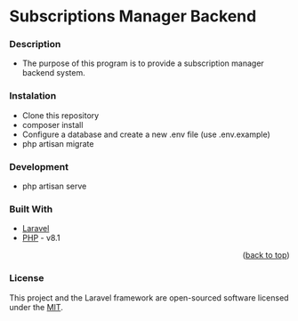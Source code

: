 # Subscriptions Manager Backend

### Description
* The purpose of this program is to provide a subscription manager backend system.

### Instalation
* Clone this repository
* composer install
* Configure a database and create a new .env file (use .env.example)
* php artisan migrate

### Development 
* php artisan serve

### Built With
* [Laravel](https://laravel.com/)
* [PHP](https://www.php.net/) - v8.1


<p align="right">(<a href="#top">back to top</a>)</p>

### License
This project and the Laravel framework are open-sourced software licensed under the [MIT](https://opensource.org/licenses/MIT).
